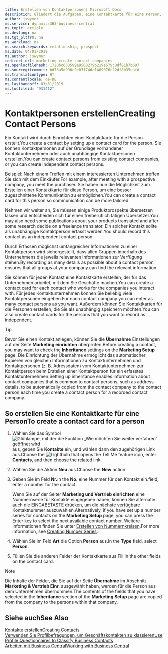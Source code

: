 ```yaml
---
title: Erstellen von Kontaktpersonen| Microsoft Docs
description: Gliedert die Aufgaben, eine Kontaktkarte für eine Person, z. B. einen Interessenten oder einen Lieferanten zu erstellen und hilft, die Beziehung zu definieren und Kommunikationen anzupassen.
author: jswymer
ms.service: dynamics365-business-central
ms.topic: article
ms.devlang: na
ms.tgt_pltfrm: na
ms.workload: na
ms.search.keywords: relationship, prospect
ms.date: 04/01/2019
ms.author: jswymer
redirect_url: marketing-create-contact-companies
ms.openlocfilehash: 1720bc633599a9568279b219e579c8df81b7b697
ms.sourcegitcommit: bd78a5d990c9e83174da1409076c22df8b35eafd
ms.translationtype: HT
ms.contentlocale: de-DE
ms.lasthandoff: 03/31/2019
ms.locfileid: "931412"
---
```

# <a name="creating-contact-persons"></a><span data-ttu-id="21f3e-103">Kontaktpersonen erstellen</span><span class="sxs-lookup"><span data-stu-id="21f3e-103">Creating Contact Persons</span></span>
<span data-ttu-id="21f3e-104">Ein Kontakt wird durch Einrichten einer Kontaktkarte für die Person erstellt.</span><span class="sxs-lookup"><span data-stu-id="21f3e-104">You create a contact by setting up a contact card for the person.</span></span> <span data-ttu-id="21f3e-105">Sie können Kontaktpersonen auf der Grundlage vorhandener Kontaktunternehmen oder auch unabhängige Kontaktpersonen erstellen.</span><span class="sxs-lookup"><span data-stu-id="21f3e-105">You can create contact persons from existing contact companies, or you can create independent contact persons.</span></span>

<span data-ttu-id="21f3e-106">Beispiel: Nach einem Treffen mit einem interessierten Unternehmen treffen Sie sich mit dem Einkäufer.</span><span class="sxs-lookup"><span data-stu-id="21f3e-106">For example, after meeting with a prospective company, you meet the purchaser.</span></span> <span data-ttu-id="21f3e-107">Sie haben nun die Möglichkeit zum Erstellen einer Kontaktkarte für diese Person, um eine besser zugeschnittene Kommunikation zu ermöglichen.</span><span class="sxs-lookup"><span data-stu-id="21f3e-107">You can create a contact card for this person so communication can be more tailored.</span></span>

<span data-ttu-id="21f3e-108">Nehmen wir weiter an, Sie müssen einige Produktprospekte übersetzen lassen und entscheiden sich für einen freiberuflich tätigen Übersetzer.</span><span class="sxs-lookup"><span data-stu-id="21f3e-108">You may also need some publications about your products translated and after some research decide on a freelance translator.</span></span> <span data-ttu-id="21f3e-109">Ein solcher Kontakt sollte als unabhängige Kontaktperson erfasst werden.</span><span class="sxs-lookup"><span data-stu-id="21f3e-109">You should record this contact as an independent contact person.</span></span>

<span data-ttu-id="21f3e-110">Durch Erfassen möglichst umfangreicher Informationen zu einer Kontaktperson wird sichergestellt, dass allen Gruppen innerhalb des Unternehmens die jeweils relevanten Informationen zur Verfügung stehen.</span><span class="sxs-lookup"><span data-stu-id="21f3e-110">By recording as many details as possible about a contact person ensures that all groups at your company can find the relevant information.</span></span>

<span data-ttu-id="21f3e-111">Sie können für jeden Kontakt eine Kontaktkarte erstellen, der für das Unternehmen arbeitet, mit dem Sie Geschäfte machen.</span><span class="sxs-lookup"><span data-stu-id="21f3e-111">You can create a contact card for each contact who works for the companies you interact with.</span></span> <span data-ttu-id="21f3e-112">Für jedes Kontaktunternehmen können Sie beliebig viele Kontaktpersonen eingeben.</span><span class="sxs-lookup"><span data-stu-id="21f3e-112">For each contact company you can enter as many contact persons as you want.</span></span> <span data-ttu-id="21f3e-113">Außerdem können Sie Kontaktkarten für die Personen erstellen, die Sie als unabhängig speichern möchten.</span><span class="sxs-lookup"><span data-stu-id="21f3e-113">You can also create contact cards for the persons that you want to record as independent.</span></span>

> [!TIP]  
>   <span data-ttu-id="21f3e-114">Bevor Sie einen Kontakt anlegen, können Sie die **Übernahme** Einstellungen auf der Seite **Marketing einrichten** überprüfen.</span><span class="sxs-lookup"><span data-stu-id="21f3e-114">Before creating a contact, you may want to check the **Inheritance** settings on the **Marketing Setup** page.</span></span> <span data-ttu-id="21f3e-115">Die Einrichtung der Übernahme ermöglicht das automatischer Kopieren von gleichen Informationen zu Kontaktunternehmen und Kontaktpersonen (z. B. Adressdaten) vom Kontaktunternehmen zur Kontaktperson beim Erstellen einer Kontaktperson für ein erfasstes Kontaktunternehmen.</span><span class="sxs-lookup"><span data-stu-id="21f3e-115">Setting up inheritance enables information about contact companies that is common to contact persons, such as address details, to be automatically copied from the contact company to the contact person each time you create a contact person for a recorded contact company.</span></span>

## <a name="to-create-a-contact-card-for-a-person"></a><span data-ttu-id="21f3e-116">So erstellen Sie eine Kontaktkarte für eine Person</span><span class="sxs-lookup"><span data-stu-id="21f3e-116">To create a contact card for a person</span></span>
1. <span data-ttu-id="21f3e-117">Wählen Sie das Symbol ![Glühlampe, mit der die Funktion „Wie möchten Sie weiter verfahren“ geöffnet wird](media/ui-search/search_small.png "Wie möchten Sie weiter verfahren?") aus, geben Sie **Kontakte** ein, und wählen dann den zugehörigen Link aus.</span><span class="sxs-lookup"><span data-stu-id="21f3e-117">Choose the ![Lightbulb that opens the Tell Me feature](media/ui-search/search_small.png "Tell me what you want to do") icon, enter **Contacts**, and then choose the related link.</span></span>
2. <span data-ttu-id="21f3e-118">Wählen Sie die Aktion **Neu** aus.</span><span class="sxs-lookup"><span data-stu-id="21f3e-118">Choose the **New** action.</span></span>
3. <span data-ttu-id="21f3e-119">Geben Sie im Feld **Nr.**</span><span class="sxs-lookup"><span data-stu-id="21f3e-119">In the **No.**</span></span> <span data-ttu-id="21f3e-120">eine Nummer für den Kontakt ein.</span><span class="sxs-lookup"><span data-stu-id="21f3e-120">field, enter a number for the contact.</span></span>

    <span data-ttu-id="21f3e-121">Wenn Sie auf der Seiter **Marketing und Vertrieb einrichten** eine Nummernserie für Kontakte eingegeben haben, können Sie alternativ auch die EINGABETASTE drücken, um die nächste verfügbare Kontaktnummer auszuwählen.</span><span class="sxs-lookup"><span data-stu-id="21f3e-121">Alternatively, if you have set up a number series for contacts on the **Marketing Setup** page, you can press the Enter key to select the next available contact number.</span></span> <span data-ttu-id="21f3e-122">Weitere Informationen finden Sie unter [Erstellen von Nummernkreisen](ui-create-number-series.md).</span><span class="sxs-lookup"><span data-stu-id="21f3e-122">For more information, see [Creating Number Series](ui-create-number-series.md).</span></span>
4. <span data-ttu-id="21f3e-123">Wählen Sie im Feld **Art** die Option **Person** aus.</span><span class="sxs-lookup"><span data-stu-id="21f3e-123">In the **Type** field, select **Person**.</span></span>
5. <span data-ttu-id="21f3e-124">Füllen Sie die anderen Felder der Kontaktkarte aus.</span><span class="sxs-lookup"><span data-stu-id="21f3e-124">Fill in the other fields on the contact card.</span></span>

> [!NOTE]  
>   <span data-ttu-id="21f3e-125">Die Inhalte der Felder, die Sie auf der Seite **Übernahme** im Abschnitt **Marketing & Vertrieb Einr.** ausgewählt haben, werden für die Person aus dem Unternehmen übernommen.</span><span class="sxs-lookup"><span data-stu-id="21f3e-125">The contents of the fields that you have selected in the **Inheritance** section of the **Marketing Setup** page are copied from the company to the persons within that company.</span></span>

## <a name="see-also"></a><span data-ttu-id="21f3e-126">Siehe auch</span><span class="sxs-lookup"><span data-stu-id="21f3e-126">See Also</span></span>
[<span data-ttu-id="21f3e-127">Kontakte erstellen</span><span class="sxs-lookup"><span data-stu-id="21f3e-127">Creating Contacts</span></span>](marketing-create-contact-companies.md)  
[<span data-ttu-id="21f3e-128">Verwenden Sie Profilbefragungen, um Geschäftskontakten zu klassieren</span><span class="sxs-lookup"><span data-stu-id="21f3e-128">Use Profile Questionnaires to Classify Business Contacts</span></span>](marketing-create-contact-profile-questionnaire.md)  
[<span data-ttu-id="21f3e-129">Arbeiten mit  Business Central</span><span class="sxs-lookup"><span data-stu-id="21f3e-129">Working with Business Central</span></span>](ui-work-product.md)
